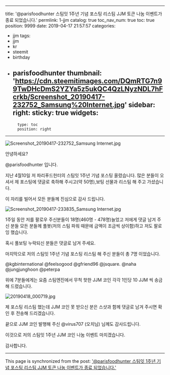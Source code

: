 
---
title: '@parisfoodhunter 스팀잇 1주년 기념 포스팅 리스팀  JJM 토큰 나눔 이벤트가 종료 되었습니다.'
permlink: 1-jjm
catalog: true
toc_nav_num: true
toc: true
position: 9999
date: 2019-04-17 21:57:57
categories:
- jjm
tags:
- jjm
- kr
- steemit
- birthday
- parisfoodhunter
thumbnail: 'https://cdn.steemitimages.com/DQmRTG7n99TwDHcDmS2YZYa5z5ukQC4QzLNyzNDL7hFcrkb/Screenshot_20190417-232752_Samsung%20Internet.jpg'
sidebar:
    right:
        sticky: true
widgets:
    -
        type: toc
        position: right
---


![Screenshot_20190417-232752_Samsung Internet.jpg](https://cdn.steemitimages.com/DQmRTG7n99TwDHcDmS2YZYa5z5ukQC4QzLNyzNDL7hFcrkb/Screenshot_20190417-232752_Samsung%20Internet.jpg)

안녕하세요?

@parisfoodhunter 입니다.

지난 4월10일 저 파리푸드헌터의 스팀잇 1주년 기념 포스팅 올렸습니다.  많은 분들이 오셔서 제 포스팅에 댓글로 축하해 주시고(약 50명),보팅 선물과 리스팀 해 주고 가셨습니다. 

이 자리를 빌어서 모든 분들께 진심으로 감사 드립니다. 

![Screenshot_20190417-233835_Samsung Internet.jpg](https://cdn.steemitimages.com/DQmQCs16sN4DPHBB7d8YgUxDwZrV5GUPR9Qtj3vvnxz1reN/Screenshot_20190417-233835_Samsung%20Internet.jpg)

1주일 동안 저를 팔로우 주신분들이 18명(460명 - 478명)늘었고 저에게 댓글 남겨 주신 분들 모든 분들께 풀봇(저의 스팀 파워 때문에 금액이 조금씩 상이함)하고 저도  팔로잉 했습니다.

혹시 풀보팅 누락되신 분들은 댓글로 남겨 주세요. 

마지막으로 저의 스팀잇 1주년 기념 포스팅 리스팀 해 주신 분들이 총 7명 이었습니다. 

@kgbinternational  @feelsogood  @gfriend96
@jsquare. @naha @jungjunghoon @peterpa

위에 7분들에게는 요즘 스팀엔진에서 무척 핫한 JJM 코인 각각 1인당 10 JJM 씩 송금해 드렸습니다. 


![20190418_000719.jpg](https://cdn.steemitimages.com/DQmWmuY1mTMHTgDjr4RKshJznebjscbmMYRg82ZUa8nzBYo/20190418_000719.jpg)

제 포스팅 리스팀 했는데 JJM 코인 못 받으신 분은 스샷과 함께 댓글로 남겨 주시면 확인 후 전송해 드리겠습니다. 

끝으로 JJM 코인 발행해 주신 @virus707 (오치님) 님께도 감사드립니다. 

이것으로 저의 스팀잇 1주년 JJM 코인 나눔 이벤트 마치겠습니다. 

감사합니다.

- - -

This page is synchronized from the post: ['@parisfoodhunter 스팀잇 1주년 기념 포스팅 리스팀  JJM 토큰 나눔 이벤트가 종료 되었습니다.'](https://steemit.com/@parisfoodhunter/1-jjm)
